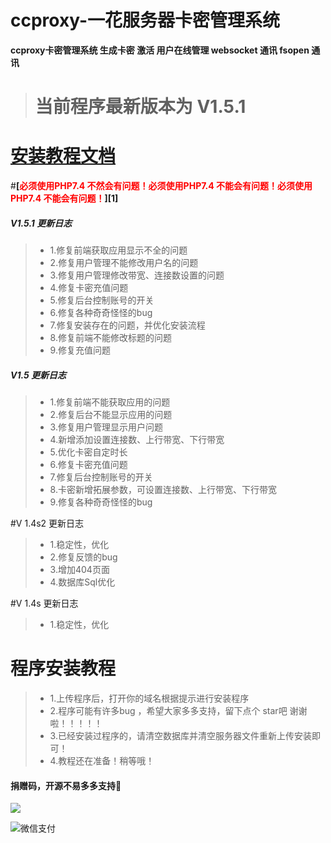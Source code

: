 # ccproxy-一花服务器卡密管理系统
**ccproxy卡密管理系统 生成卡密 激活 用户在线管理 websocket 通讯 fsopen 通讯** 

># 当前程序最新版本为 **V1.5**.1

# [**安装教程文档**](doc/%E4%B8%80%E8%8A%B1CCPROXY%20%E5%AE%89%E8%A3%85%E6%95%99%E7%A8%8B.md "安装教程文档")

#**[<font style="color:red;">必须使用PHP7.4 不然会有问题！必须使用PHP7.4 不能会有问题！必须使用PHP7.4 不能会有问题！</font>][1]**

##### V1.5.1 更新日志

> - 1.修复前端获取应用显示不全的问题
> - 2.修复用户管理不能修改用户名的问题
> - 3.修复用户管理修改带宽、连接数设置的问题
> - 4.修复卡密充值问题
> - 5.修复后台控制账号的开关
> - 6.修复各种奇奇怪怪的bug
> - 7.修复安装存在的问题，并优化安装流程
> - 8.修复前端不能修改标题的问题
> - 9.修复充值问题

##### V1.5 更新日志

> - 1.修复前端不能获取应用的问题
> -  2.修复后台不能显示应用的问题
> - 3.修复用户管理显示用户问题
> - 4.新增添加设置连接数、上行带宽、下行带宽
> - 5.优化卡密自定时长
> - 6.修复卡密充值问题
> - 7.修复后台控制账号的开关
> - 8.卡密新增拓展参数，可设置连接数、上行带宽、下行带宽
> - 9.修复各种奇奇怪怪的bug

#V 1.4s2 更新日志

>* 1.稳定性，优化
>* 2.修复反馈的bug
>* 3.增加404页面
>* 4.数据库Sql优化

#V 1.4s 更新日志

>* 1.稳定性，优化

# 程序安装教程

>* 1.上传程序后，打开你的域名根据提示进行安装程序
>* 2.程序可能有许多bug ，希望大家多多支持，留下点个 star吧 谢谢啦！！！！！
>* 3.已经安装过程序的，请清空数据库并清空服务器文件重新上传安装即可！
>* 4.教程还在准备！稍等哦！

#### 捐赠码，开源不易多多支持:call_me_hand:

![](http://download.vhxkx.cn//typeraimgs/微信图片_20221022184915.jpg)

![微信支付](http://download.vhxkx.cn//typeraimgs/微信图片_20221022184548.jpg)